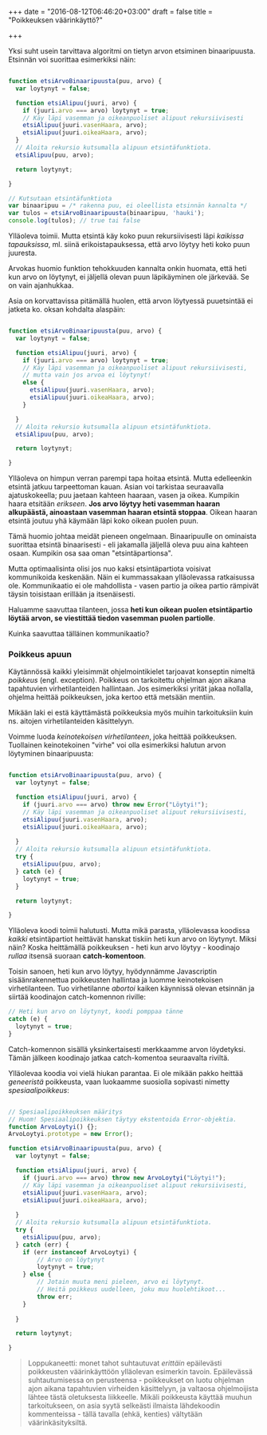 +++
date = "2016-08-12T06:46:20+03:00"
draft = false
title = "Poikkeuksen väärinkäyttö?"

+++

Yksi suht usein tarvittava algoritmi on tietyn arvon etsiminen binaaripuusta. Etsinnän voi suorittaa esimerkiksi näin:

```javascript

function etsiArvoBinaaripuusta(puu, arvo) {
  var loytynyt = false;	

  function etsiAlipuu(juuri, arvo) {
    if (juuri.arvo === arvo) loytynyt = true;
    // Käy läpi vasemman ja oikeanpuoliset alipuut rekursiivisesti
    etsiAlipuu(juuri.vasenHaara, arvo);
    etsiAlipuu(juuri.oikeaHaara, arvo);
  }
  // Aloita rekursio kutsumalla alipuun etsintäfunktiota.
  etsiAlipuu(puu, arvo);

  return loytynyt;

}

// Kutsutaan etsintäfunktiota
var binaaripuu = /* rakenna puu, ei oleellista etsinnän kannalta */
var tulos = etsiArvoBinaaripuusta(binaaripuu, 'hauki');
console.log(tulos); // true tai false

```

Ylläoleva toimii. Mutta etsintä käy koko puun rekursiivisesti läpi *kaikissa tapauksissa*, ml. siinä erikoistapauksessa, että arvo löytyy heti koko puun juuresta.

Arvokas huomio funktion tehokkuuden kannalta onkin huomata, että heti kun arvo on löytynyt, ei jäljellä olevan puun läpikäyminen ole järkevää. Se on vain ajanhukkaa.

Asia on korvattavissa pitämällä huolen, että arvon löytyessä puuetsintää ei jatketa ko. oksan kohdalta alaspäin:

```javascript

function etsiArvoBinaaripuusta(puu, arvo) {
  var loytynyt = false;	

  function etsiAlipuu(juuri, arvo) {
    if (juuri.arvo === arvo) loytynyt = true;
    // Käy läpi vasemman ja oikeanpuoliset alipuut rekursiivisesti,
    // mutta vain jos arvoa ei löytynyt!
    else {
      etsiAlipuu(juuri.vasenHaara, arvo);
      etsiAlipuu(juuri.oikeaHaara, arvo);   	
    }

  }
  // Aloita rekursio kutsumalla alipuun etsintäfunktiota.
  etsiAlipuu(puu, arvo);

  return loytynyt;

}

```

Ylläoleva on himpun verran parempi tapa hoitaa etsintä. Mutta edelleenkin etsintä jatkuu tarpeettoman kauan. Asian voi tarkistaa seuraavalla ajatuskokeella; puu jaetaan kahteen haaraan, vasen ja oikea. Kumpikin haara etsitään *erikseen*. **Jos arvo löytyy heti vasemman haaran alkupäästä, ainoastaan vasemman haaran etsintä stoppaa**. Oikean haaran etsintä joutuu yhä käymään läpi koko oikean puolen puun.

Tämä huomio johtaa meidät pieneen ongelmaan. Binaaripuulle on ominaista suorittaa etsintä binaarisesti - eli jakamalla jäljellä oleva puu aina kahteen osaan. Kumpikin osa saa oman "etsintäpartionsa". 

Mutta optimaalisinta olisi jos nuo kaksi etsintäpartiota voisivat kommunikoida keskenään. Näin ei kummassakaan ylläolevassa ratkaisussa ole. Kommunikaatio ei ole mahdollista - vasen partio ja oikea partio rämpivät täysin toisistaan erillään ja itsenäisesti.

Haluamme saavuttaa tilanteen, jossa **heti kun oikean puolen etsintäpartio löytää arvon, se viestittää tiedon vasemman puolen partiolle**.

Kuinka saavuttaa tälläinen kommunikaatio?

### Poikkeus apuun

Käytännössä kaikki yleisimmät ohjelmointikielet tarjoavat konseptin nimeltä *poikkeus* (engl. exception). Poikkeus on tarkoitettu ohjelman ajon aikana tapahtuvien virhetilanteiden hallintaan. Jos esimerkiksi yrität jakaa nollalla, ohjelma heittää poikkeuksen, joka kertoo että metsään mentiin.

Mikään laki ei estä käyttämästä poikkeuksia myös muihin tarkoituksiin kuin ns. aitojen virhetilanteiden käsittelyyn. 

Voimme luoda *keinotekoisen virhetilanteen*, joka heittää poikkeuksen. Tuollainen keinotekoinen "virhe" voi olla esimerkiksi halutun arvon löytyminen binaaripuusta:

```javascript

function etsiArvoBinaaripuusta(puu, arvo) {
  var loytynyt = false;	

  function etsiAlipuu(juuri, arvo) {
    if (juuri.arvo === arvo) throw new Error("Löytyi!");
    // Käy läpi vasemman ja oikeanpuoliset alipuut rekursiivisesti,
    etsiAlipuu(juuri.vasenHaara, arvo);
    etsiAlipuu(juuri.oikeaHaara, arvo);   	
    
  }
  // Aloita rekursio kutsumalla alipuun etsintäfunktiota.
  try {
    etsiAlipuu(puu, arvo);
  } catch (e) {
    loytynyt = true;
  }

  return loytynyt;

}

```

Ylläoleva koodi toimii halutusti. Mutta mikä parasta, ylläolevassa koodissa *kaikki* etsintäpartiot heittävät hanskat tiskiin heti kun arvo on löytynyt. Miksi näin? Koska heittämällä poikkeuksen - heti kun arvo löytyy - koodinajo *rullaa* itsensä suoraan **catch-komentoon**.

Toisin sanoen, heti kun arvo löytyy, hyödynnämme Javascriptin sisäänrakennettua poikkeusten hallintaa ja luomme keinotekoisen virhetilanteen. Tuo virhetilanne *abortoi* kaiken käynnissä olevan etsinnän ja siirtää koodinajon catch-komennon riville:

```javascript
// Heti kun arvo on löytynyt, koodi pomppaa tänne
catch (e) {
  loytynyt = true;
}
```

Catch-komennon sisällä yksinkertaisesti merkkaamme arvon löydetyksi. Tämän jälkeen koodinajo jatkaa catch-komentoa seuraavalta riviltä.

Ylläolevaa koodia voi vielä hiukan parantaa. Ei ole mikään pakko heittää *geneeristä* poikkeusta, vaan luokaamme suosiolla sopivasti nimetty *spesiaalipoikkeus*:

```javascript

// Spesiaalipoikkeuksen määritys
// Huom! Spesiaalipoikkeuksen täytyy ekstentoida Error-objektia.
function ArvoLoytyi() {};
ArvoLoytyi.prototype = new Error();

function etsiArvoBinaaripuusta(puu, arvo) {
  var loytynyt = false;	

  function etsiAlipuu(juuri, arvo) {
    if (juuri.arvo === arvo) throw new ArvoLoytyi("Löytyi!");
    // Käy läpi vasemman ja oikeanpuoliset alipuut rekursiivisesti,
    etsiAlipuu(juuri.vasenHaara, arvo);
    etsiAlipuu(juuri.oikeaHaara, arvo);   	
    
  }
  // Aloita rekursio kutsumalla alipuun etsintäfunktiota.
  try {
    etsiAlipuu(puu, arvo);
  } catch (err) {
    if (err instanceof ArvoLoytyi) {
    	// Arvo on löytynyt
    	loytynyt = true;
    } else {
    	// Jotain muuta meni pieleen, arvo ei löytynyt.
    	// Heitä poikkeus uudelleen, joku muu huolehtikoot...
    	throw err;
    }
    
  }

  return loytynyt;

}

```


> Loppukaneetti: monet tahot suhtautuvat *erittäin* epäilevästi poikkeusten väärinkäyttöön ylläolevan esimerkin tavoin. Epäilevässä suhtautumisessa on perusteensa - poikkeukset on luotu ohjelman ajon aikana tapahtuvien virheiden käsittelyyn, ja valtaosa ohjelmoijista lähtee tästä oletuksesta liikkeelle. Mikäli poikkeusta käyttää muuhun tarkoitukseen, on asia syytä selkeästi ilmaista lähdekoodin kommenteissa - tällä tavalla (ehkä, kenties) vältytään väärinkäsityksiltä.





